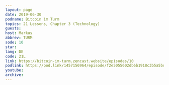 ```yaml
---
layout: page
date: 2019-06-30
podname: Bitcoin im Turm
topics: 21 Lessons, Chapter 3 (Technology)
guests: 
host: Markus
abbrev: TURM
sode: 10
star: 
lang: DE
code: 21L
link: https://bitcoin-im-turm.zencast.website/episodes/10
podlink: https://pod.link/1457156964/episode/f2e5055602db6b1918c3b5a5bdfb19a5
youtube: 
archive: 
---
```

